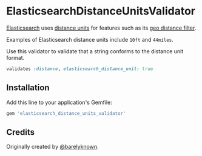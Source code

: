 # ElasticsearchDistanceUnitsValidator

[Elasticsearch](http://www.elasticsearch.org) uses [distance units](http://www.elasticsearch.org/guide/en/elasticsearch/reference/current/common-options.html#distance-units) for features such as its [geo distance filter](http://www.elasticsearch.org/guide/en/elasticsearch/reference/current/query-dsl-geo-distance-filter.html).

Examples of Elasticsearch distance units include `10ft` and `44miles`.

Use this validator to validate that a string conforms to the distance unit format.

```ruby
validates :distance, elasticsearch_distance_unit: true
```

## Installation

Add this line to your application's Gemfile:

```ruby
gem 'elasticsearch_distance_units_validator'
```

## Credits

Originally created by [@barelyknown](https://twitter.com/barelyknown).
